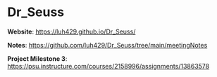 # Dr_Seuss
**Website**: https://luh429.github.io/Dr_Seuss/

**Notes**: https://github.com/luh429/Dr_Seuss/tree/main/meetingNotes

**Project Milestone 3**: https://psu.instructure.com/courses/2158996/assignments/13863578
